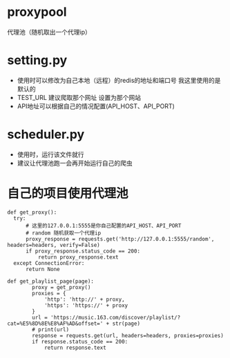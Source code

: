 # proxypool
代理池（随机取出一个代理ip）
# setting.py
- 使用时可以修改为自己本地（远程）的redis的地址和端口号
我这里使用的是默认的
- TEST_URL 建议爬取那个网址 设置为那个网站
- API地址可以根据自己的情况配置(API_HOST、API_PORT)
# scheduler.py
- 使用时，运行该文件就行
- 建议让代理池跑一会再开始运行自己的爬虫
# 自己的项目使用代理池

```
def get_proxy():
  try:
      # 这里的127.0.0.1:5555是你自己配置的API_HOST、API_PORT
      # random 随机获取一个代理ip
      proxy_response = requests.get('http://127.0.0.1:5555/random', headers=headers, verify=False)
      if proxy_response.status_code == 200:
          return proxy_response.text
  except ConnectionError:
      return None

def get_playlist_page(page):
        proxy = get_proxy()
        proxies = {
            'http': 'http://' + proxy,
            'https': 'https://' + proxy
        }
        url = 'https://music.163.com/discover/playlist/?cat=%E5%8D%8E%E8%AF%AD&offset=' + str(page)
        # print(url)
        response = requests.get(url, headers=headers, proxies=proxies)
        if response.status_code == 200:
            return response.text
```
